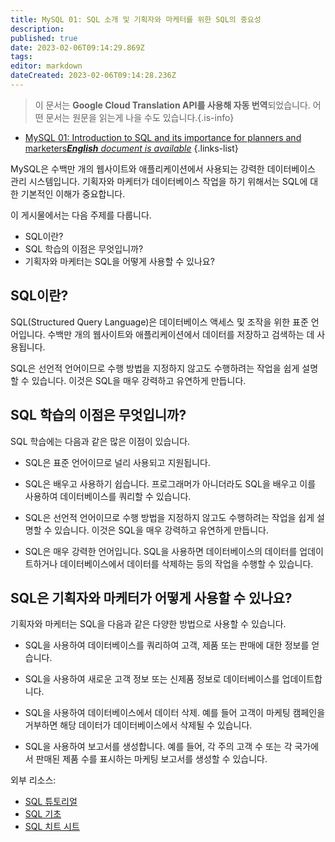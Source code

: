 ```yaml
---
title: MySQL 01: SQL 소개 및 기획자와 마케터를 위한 SQL의 중요성
description: 
published: true
date: 2023-02-06T09:14:29.869Z
tags: 
editor: markdown
dateCreated: 2023-02-06T09:14:28.236Z
---
```


> 이 문서는 **Google Cloud Translation API를 사용해 자동 번역**되었습니다.
어떤 문서는 원문을 읽는게 나을 수도 있습니다.{.is-info}



- [MySQL 01: Introduction to SQL and its importance for planners and marketers***English** document is available*](/en/Knowledge-base/mysql-for-planner-marketers/Learning/mysql-01-introduction-to-sql-and-its-importance-for-planners-and-marketers)
{.links-list}


MySQL은 수백만 개의 웹사이트와 애플리케이션에서 사용되는 강력한 데이터베이스 관리 시스템입니다. 기획자와 마케터가 데이터베이스 작업을 하기 위해서는 SQL에 대한 기본적인 이해가 중요합니다.

이 게시물에서는 다음 주제를 다룹니다.

* SQL이란?
* SQL 학습의 이점은 무엇입니까?
* 기획자와 마케터는 SQL을 어떻게 사용할 수 있나요?

## SQL이란?

SQL(Structured Query Language)은 데이터베이스 액세스 및 조작을 위한 표준 언어입니다. 수백만 개의 웹사이트와 애플리케이션에서 데이터를 저장하고 검색하는 데 사용됩니다.

SQL은 선언적 언어이므로 수행 방법을 지정하지 않고도 수행하려는 작업을 쉽게 설명할 수 있습니다. 이것은 SQL을 매우 강력하고 유연하게 만듭니다.

## SQL 학습의 이점은 무엇입니까?

SQL 학습에는 다음과 같은 많은 이점이 있습니다.

* SQL은 표준 언어이므로 널리 사용되고 지원됩니다.

* SQL은 배우고 사용하기 쉽습니다. 프로그래머가 아니더라도 SQL을 배우고 이를 사용하여 데이터베이스를 쿼리할 수 있습니다.

* SQL은 선언적 언어이므로 수행 방법을 지정하지 않고도 수행하려는 작업을 쉽게 설명할 수 있습니다. 이것은 SQL을 매우 강력하고 유연하게 만듭니다.

* SQL은 매우 강력한 언어입니다. SQL을 사용하면 데이터베이스의 데이터를 업데이트하거나 데이터베이스에서 데이터를 삭제하는 등의 작업을 수행할 수 있습니다.

## SQL은 기획자와 마케터가 어떻게 사용할 수 있나요?

기획자와 마케터는 SQL을 다음과 같은 다양한 방법으로 사용할 수 있습니다.

* SQL을 사용하여 데이터베이스를 쿼리하여 고객, 제품 또는 판매에 대한 정보를 얻습니다.

* SQL을 사용하여 새로운 고객 정보 또는 신제품 정보로 데이터베이스를 업데이트합니다.

* SQL을 사용하여 데이터베이스에서 데이터 삭제. 예를 들어 고객이 마케팅 캠페인을 거부하면 해당 데이터가 데이터베이스에서 삭제될 수 있습니다.

* SQL을 사용하여 보고서를 생성합니다. 예를 들어, 각 주의 고객 수 또는 각 국가에서 판매된 제품 수를 표시하는 마케팅 보고서를 생성할 수 있습니다.

외부 리소스:

* [SQL 튜토리얼](https://www.w3schools.com/sql/)
* [SQL 기초](https://www.tutorialspoint.com/sql/sql_basic_syntax.htm)
* [SQL 치트 시트](https://www.codecademy.com/articles/sql-cheat-sheet)